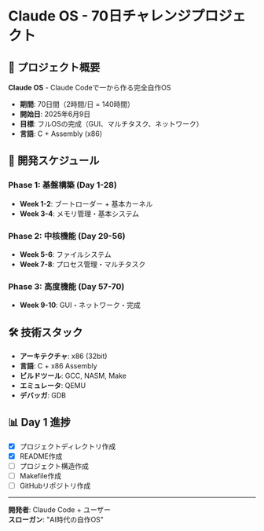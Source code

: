 # Claude OS - 70日チャレンジプロジェクト

## 🚀 プロジェクト概要

**Claude OS** - Claude Codeで一から作る完全自作OS
- **期間**: 70日間（2時間/日 = 140時間）
- **開始日**: 2025年6月9日
- **目標**: フルOSの完成（GUI、マルチタスク、ネットワーク）
- **言語**: C + Assembly (x86)

## 📅 開発スケジュール

### Phase 1: 基盤構築 (Day 1-28)
- **Week 1-2**: ブートローダー + 基本カーネル
- **Week 3-4**: メモリ管理・基本システム

### Phase 2: 中核機能 (Day 29-56)  
- **Week 5-6**: ファイルシステム
- **Week 7-8**: プロセス管理・マルチタスク

### Phase 3: 高度機能 (Day 57-70)
- **Week 9-10**: GUI・ネットワーク・完成

## 🛠️ 技術スタック

- **アーキテクチャ**: x86 (32bit)
- **言語**: C + x86 Assembly
- **ビルドツール**: GCC, NASM, Make
- **エミュレータ**: QEMU
- **デバッガ**: GDB

## 📊 Day 1 進捗

- [x] プロジェクトディレクトリ作成
- [x] README作成
- [ ] プロジェクト構造作成
- [ ] Makefile作成
- [ ] GitHubリポジトリ作成

---

**開発者**: Claude Code + ユーザー  
**スローガン**: "AI時代の自作OS"